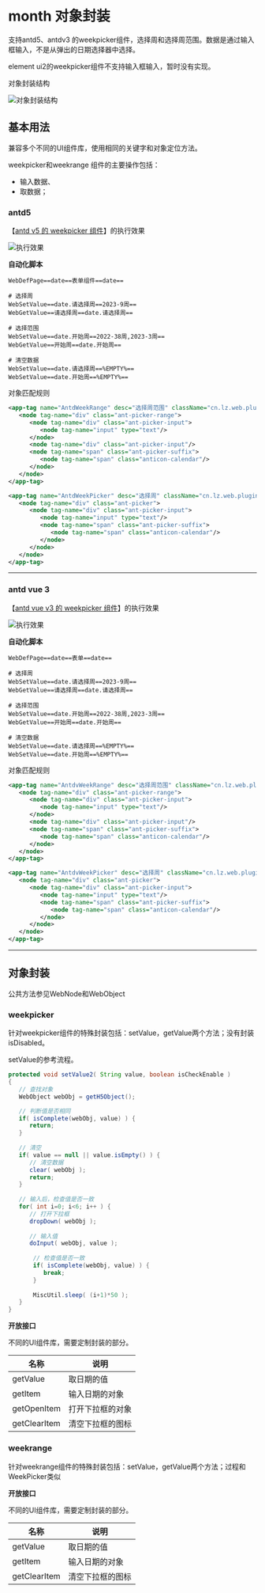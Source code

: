 # month 对象封装

支持antd5、antdv3 的weekpicker组件，选择周和选择周范围。数据是通过输入框输入，不是从弹出的日期选择器中选择。

element ui2的weekpicker组件不支持输入框输入，暂时没有实现。

对象封装结构

![对象封装结构](https://raw.gitmirror.com/skywoo0128/willing/main/doc/web/object/week/stuc.png "对象封装结构")


## 基本用法

兼容多个不同的UI组件库，使用相同的关键字和对象定位方法。

weekpicker和weekrange 组件的主要操作包括：
- 输入数据、
- 取数据；

### antd5 

【[antd v5 的 weekpicker 组件](https://ant-design.antgroup.com/components/date-picker-cn)】的执行效果

![执行效果](https://raw.gitmirror.com/skywoo0128/willing/main/doc/web/object/week/antd.gif "执行效果")

**自动化脚本**
```
WebDefPage==date==表单组件==date==

# 选择周
WebSetValue==date.请选择周==2023-9周==
WebGetValue==请选择周==date.请选择周==

# 选择范围
WebSetValue==date.开始周==2022-38周,2023-3周==
WebGetValue==开始周==date.开始周==

# 清空数据
WebSetValue==date.请选择周==%EMPTY%==
WebSetValue==date.开始周==%EMPTY%==
```

对象匹配规则
```xml
<app-tag name="AntdWeekRange" desc="选择周范围" className="cn.lz.web.plugin.antd.obj.AntdWeekRange" typeName="WebObject">
   <node tag-name="div" class="ant-picker-range">
      <node tag-name="div" class="ant-picker-input">
         <node tag-name="input" type="text"/>
      </node>
      <node tag-name="div" class="ant-picker-input"/>
      <node tag-name="span" class="ant-picker-suffix">
         <node tag-name="span" class="anticon-calendar"/>
      </node>
   </node>
</app-tag>

<app-tag name="AntdWeekPicker" desc="选择周" className="cn.lz.web.plugin.antd.obj.AntdWeekPicker" typeName="WebObject">
   <node tag-name="div" class="ant-picker">
      <node tag-name="div" class="ant-picker-input">
         <node tag-name="input" type="text"/>
         <node tag-name="span" class="ant-picker-suffix">
            <node tag-name="span" class="anticon-calendar"/>
         </node>
      </node>
   </node>
</app-tag>
```


***

### antd vue 3

【[antd vue v3 的 weekpicker 组件](https://www.antdv.com/components/date-picker-cn)】的执行效果

![执行效果](https://raw.gitmirror.com/skywoo0128/willing/main/doc/web/object/week/antdv.gif "执行效果")

**自动化脚本**
```
WebDefPage==date==表单==date==

# 选择周
WebSetValue==date.请选择周==2023-9周==
WebGetValue==请选择周==date.请选择周==

# 选择范围
WebSetValue==date.开始周==2022-38周,2023-3周==
WebGetValue==开始周==date.开始周==

# 清空数据
WebSetValue==date.请选择周==%EMPTY%==
WebSetValue==date.开始周==%EMPTY%==
```

对象匹配规则
```xml
<app-tag name="AntdvWeekRange" desc="选择周范围" className="cn.lz.web.plugin.antdv.obj.AntdvWeekRange" typeName="WebObject">
   <node tag-name="div" class="ant-picker-range">
      <node tag-name="div" class="ant-picker-input">
         <node tag-name="input" type="text"/>
      </node>
      <node tag-name="div" class="ant-picker-input"/>
      <node tag-name="span" class="ant-picker-suffix">
         <node tag-name="span" class="anticon-calendar"/>
      </node>
   </node>
</app-tag>

<app-tag name="AntdvWeekPicker" desc="选择周" className="cn.lz.web.plugin.antdv.obj.AntdvWeekPicker" typeName="WebObject">
   <node tag-name="div" class="ant-picker">
      <node tag-name="div" class="ant-picker-input">
         <node tag-name="input" type="text"/>
         <node tag-name="span" class="ant-picker-suffix">
            <node tag-name="span" class="anticon-calendar"/>
         </node>
      </node>
   </node>
</app-tag>
```



***

## 对象封装

公共方法参见WebNode和WebObject

### weekpicker

针对weekpicker组件的特殊封装包括：setValue，getValue两个方法；没有封装isDisabled。

setValue的参考流程。

```java
protected void setValue2( String value, boolean isCheckEnable )
{
   // 查找对象
   WebObject webObj = getH5Object();

   // 判断值是否相同
   if( isComplete(webObj, value) ) {
      return;
   }
   
   // 清空
   if( value == null || value.isEmpty() ) {
      // 清空数据
      clear( webObj );
      return;
   }
   
   // 输入后，检查值是否一致
   for( int i=0; i<6; i++ ) {
      // 打开下拉框
      dropDown( webObj );
      
      // 输入值
      doInput( webObj, value );
       
       // 检查值是否一致
       if( isComplete(webObj, value) ) {
          break;
       }
       
       MiscUtil.sleep( (i+1)*50 );
   }
}
```

**开放接口**

不同的UI组件库，需要定制封装的部分。

| 名称 | 说明 |
| --- | --- |
| getValue | 取日期的值 |
| getItem | 输入日期的对象 |
| getOpenItem | 打开下拉框的对象 |
| getClearItem | 清空下拉框的图标 |


### weekrange

针对weekrange组件的特殊封装包括：setValue，getValue两个方法；过程和WeekPicker类似


**开放接口**

不同的UI组件库，需要定制封装的部分。

| 名称 | 说明 |
| --- | --- |
| getValue | 取日期的值 |
| getItem | 输入日期的对象 |
| getClearItem | 清空下拉框的图标 |



